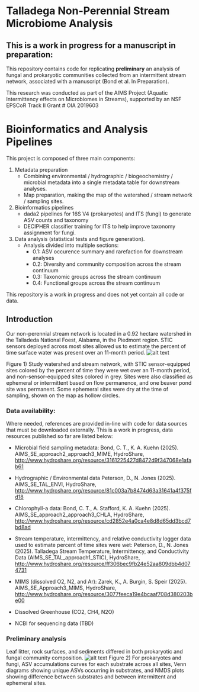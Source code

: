 # Talladega Non-Perennial Stream Microbiome Analysis
## This is a work in progress for a manuscript in preparation:

This repository contains code for replicating **preliminary** an analysis of fungal and prokaryotic communities collected from an intermittent stream network, associated with a manuscript (Bond et al. In Preparation).

This research was conducted as part of the AIMS Project (Aquatic Intermittency effects on Microbiomes in Streams), supported by an NSF EPSCoR Track II Grant # OIA 2019603

# Bioinformatics and Analysis Pipelines
This project is composed of three main components:
1) Metadata preparation
   - Combining environmental / hydrographic / biogeochemistry / microbial metadata into a single metadata table for downstream analyses.
   - Map preparation, making the map of the watershed / stream network / sampling sites. 
2) Bioinformatics pipelines
   - dada2 pipelines for 16S V4 (prokaryotes) and ITS (fungi) to generate ASV counts and taxonomy
   - DECIPHER classifier training for ITS to help improve taxonomy assignment for fungi.
3) Data analysis (statistical tests and figure generation).
   - Analysis divided into multiple sections:
     - 0.1: ASV occurence summary and rarefaction for downstream analyses
     - 0.2: Diversity and community composition across the stream continuum
     - 0.3: Taxonomic groups across the stream continuum
     - 0.4: Functional groups across the stream continuum
  
This repository is a work in progress and does not yet contain all code or data.

## Introduction
Our non-perennial stream network is located in a 0.92 hectare watershed in the Talladeda National Foest, Alabama, in the Piedmont region. 
STIC sensors deployed across most sites allowed us to estimate the percent of time surface water was present over an 11-month period.
![alt text](https://ctbond.weebly.com/uploads/1/5/2/6/152638843/talmap5-21-2025_orig.png)

Figure 1) Study watershed and stream network, with STIC sensor-equipped sites colored by the percent of time they were wet over an 11-month period, and non-sensor-equipped sites colored in grey. Sites were also classified as ephemeral or intermittent based on flow permanence, and one beaver pond site was permanent. Some ephemeral sites were dry at the time of sampling, shown on the map as hollow circles. 

### Data availability:
Where needed, references are provided in-line with code for data sources that must be downloaded externally. This is a work in progress, data resources published so far are listed below: 
- Microbial field sampling metadata:
  Bond, C. T., K. A. Kuehn (2025). AIMS_SE_approach2_approach3_MIME, HydroShare, http://www.hydroshare.org/resource/3161225427d8472d9f347068e1afab61
- Hydrographic / Environmental data
  Peterson, D., N. Jones (2025). AIMS_SE_TAL_ENVI, HydroShare, http://www.hydroshare.org/resource/81c003a7b8474d63a31641a4f375fd18
- Chlorophyll-a data:
  Bond, C. T., A. Stafford, K. A. Kuehn (2025). AIMS_SE_approach2_approach3_CHLA, HydroShare, http://www.hydroshare.org/resource/cd2852e4a0ca4e8d8d65dd3bcd7bd8ad
- Stream temperature, intermittency, and relative conductivity logger data used to estimate percent of time sites were wet:
  Peterson, D., N. Jones (2025). Talladega Stream Temperature, Intermittency, and Conductivity Data (AIMS_SE_TAL_approach1_STIC), HydroShare, http://www.hydroshare.org/resource/ff306bec9fb24e52aa809dbb4d074731
- MIMS (dissolved O2, N2, and Ar):
  Zarek, K., A. Burgin, S. Speir (2025). AIMS_SE_Approach3_MIMS, HydroShare, http://www.hydroshare.org/resource/3077feeca19e4bcaaf708d380203be00
- Dissolved Greenhouse (CO2, CH4, N2O)

- NCBI for sequencing data (TBD)

### Preliminary analysis
Leaf litter, rock surfaces, and sediments differed in both prokaryotic and fungal community composition. 
![alt text](https://ctbond.weebly.com/uploads/1/5/2/6/152638843/overview-05-21-2025_orig.png)
Figure 2) For prokaryotes and fungi, ASV accumulations curves for each substrate across all sites, Venn diagrams showing unique ASVs occurring in substrates, and NMDS plots showing difference between substrates and between intermittent and ephemeral sites. 
